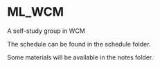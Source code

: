 # ML_WCM
A self-study group in WCM 

The schedule can be found in the schedule folder.

Some materials will be available in the notes folder.
